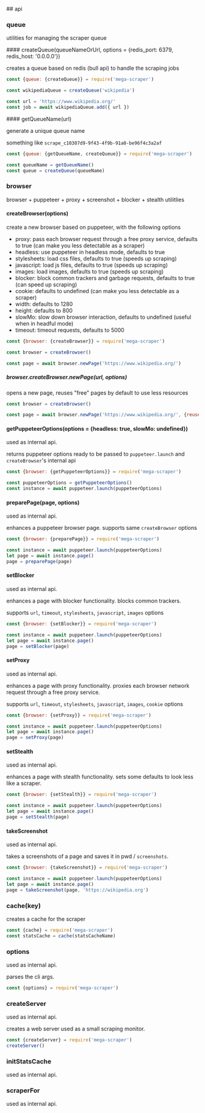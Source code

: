 ## api

### queue

utilities for managing the scraper queue

#### createQueue(queueNameOrUrl, options = {redis_port: 6379, redis_host: '0.0.0.0'})

creates a queue based on redis (bull api) to handle the scraping jobs

```js
const {queue: {createQueue}} = require('mega-scraper')

const wikipediaQueue = createQueue('wikipedia')

const url = 'https://www.wikipedia.org/'
const job = await wikipediaQueue.add({ url })
```

#### getQueueName(url)

generate a unique queue name

something like `scrape_c10307d9-9f43-4f9b-91a0-be96f4c3a2af`

```js
const {queue: {getQueueName, createQueue}} = require('mega-scraper')

const queueName = getQueueName()
const queue = createQueue(queueName)
```

### browser

browser + puppeteer + proxy + screenshot + blocker + stealth utilitlies

#### createBrowser(options)

create a new browser based on puppeteer, with the following options

- proxy: pass each browser request through a free proxy service, defaults to true (can make you less detectable as a scraper)
- headless: use puppeteer in headless mode, defaults to true
- stylesheets: load css files, defaults to true (speeds up scraping)
- javascript: load js files, defaults to true (speeds up scraping)
- images: load images, defaults to true (speeds up scraping)
- blocker: block common trackers and garbage requests, defaults to true (can speed up scraping)
- cookie:  defaults to undefined (can make you less detectable as a scraper)
- width: defaults to 1280
- height: defaults to 800
- slowMo: slow down browser interaction, defaults to undefined (useful when in headful mode)
- timeout: timeout requests, defaults to 5000

```js
const {browser: {createBrowser}} = require('mega-scraper')

const browser = createBrowser()

const page = await browser.newPage('https://www.wikipedia.org/')
```

##### browser.createBrowser.newPage(url, options)

opens a new page, reuses "free" pages by default to use less resources

```js
const browser = createBrowser()

const page = await browser.newPage('https://www.wikipedia.org/', {reusePage: true})
```

#### getPuppeteerOptions(options = {headless: true, slowMo: undefined})

used as internal api.

returns puppeteer options ready to be passed to `puppeteer.launch` and `createBrowser`'s internal api

```js
const {browser: {getPuppeteerOptions}} = require('mega-scraper')

const puppeteerOptions = getPuppeteerOptions()
const instance = await puppeteer.launch(puppeteerOptions)
```

#### preparePage(page, options)

used as internal api.

enhances a puppeteer browser page. supports same `createBrowser` options

```js
const {browser: {preparePage}} = require('mega-scraper')

const instance = await puppeteer.launch(puppeteerOptions)
let page = await instance.page()
page = preparePage(page)
```

#### setBlocker

used as internal api.

enhances a page with blocker functionality. blocks common trackers.

supports `url`, `timeout`, `stylesheets`, `javascript`, `images` options

```js
const {browser: {setBlocker}} = require('mega-scraper')

const instance = await puppeteer.launch(puppeteerOptions)
let page = await instance.page()
page = setBlocker(page)
```


#### setProxy

used as internal api.

enhances a page with proxy functionality. proxies each browser network request through a free proxy service.

supports `url`, `timeout`, `stylesheets`, `javascript`, `images`, `cookie` options

```js
const {browser: {setProxy}} = require('mega-scraper')

const instance = await puppeteer.launch(puppeteerOptions)
let page = await instance.page()
page = setProxy(page)
```

#### setStealth

used as internal api.

enhances a page with stealth functionality. sets some defaults to look less like a scraper.

```js
const {browser: {setStealth}} = require('mega-scraper')

const instance = await puppeteer.launch(puppeteerOptions)
let page = await instance.page()
page = setStealth(page)
```

#### takeScreenshot

used as internal api.

takes a screenshots of a page and saves it in pwd / `screenshots`.

```js
const {browser: {takeScreenshot}} = require('mega-scraper')

const instance = await puppeteer.launch(puppeteerOptions)
let page = await instance.page()
page = takeScreenshot(page, 'https://wikipedia.org')
```



### cache(key)

creates a cache for the scraper

```js
const {cache} = require('mega-scraper')
const statsCache = cache(statsCacheName)
```

### options

used as internal api.

parses the cli args.

```js
const {options} = require('mega-scraper')
```

### createServer

used as internal api.

creates a web server used as a small scraping monitor.


```js
const {createServer} = require('mega-scraper')
createServer()
```

### initStatsCache

used as internal api.

### scraperFor

used as internal api.